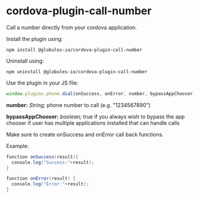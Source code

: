 cordova-plugin-call-number
=======================

Call a number directly from your cordova application.

Install the plugin using:

``` 
npm install @globules-io/cordova-plugin-call-number
```

Uninstall using:

``` 
npm uninstall @globules-io/cordova-plugin-call-number
```

Use the plugin in your JS file:
``` javascript
window.plugins.phone.dial(onSuccess, onError, number, bypassAppChooser);
```

**number:** *String;* phone number to call (e.g. "1234567890")

**bypassAppChooser:** *boolean;* true if you always wish to bypass the app chooser if user has multiple applications installed that can handle calls

Make sure to create onSuccess and onError call back functions.

Example:
``` java
function onSuccess(result){
  console.log("Success:"+result);
}

function onError(result) {
  console.log("Error:"+result);
}
```
